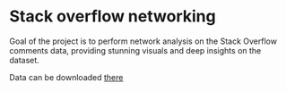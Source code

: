 # Stack overflow networking
Goal of the project is to perform network analysis on the Stack Overflow comments data, providing stunning visuals and deep insights on the dataset.

Data can be downloaded [there](http://snap.stanford.edu/data/sx-stackoverflow.html)
